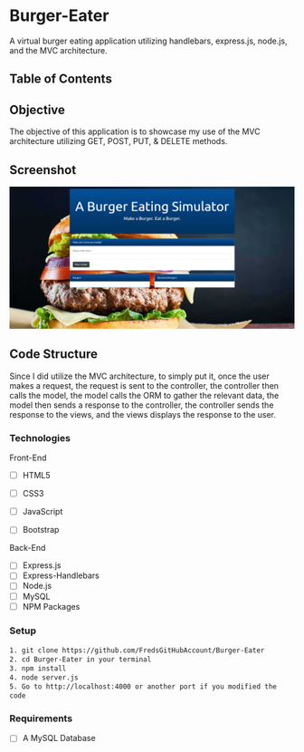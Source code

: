 # Burger-Eater
A virtual burger eating application utilizing handlebars, express.js, node.js, and the MVC architecture.

## Table of Contents 

## Objective 
The objective of this application is to showcase my use of the MVC architecture utilizing GET, POST, PUT, & DELETE methods.


## Screenshot
![Screenshot](/ss/burger.png)



## Code Structure
Since I did utilize the MVC architecture,  to simply put it, once the user makes a request, the request is sent to the controller, the controller then calls the model, the model calls the ORM to gather the relevant data, the model then sends a response to the controller, the controller sends the response to the views, and the views displays the response to the user.  

### Technologies
Front-End
- [ ] HTML5
- [ ] CSS3
- [ ] JavaScript
- [ ] Bootstrap


Back-End
- [ ] Express.js
- [ ] Express-Handlebars
- [ ] Node.js
- [ ] MySQL
- [ ] NPM Packages

### Setup 
```
1. git clone https://github.com/FredsGitHubAccount/Burger-Eater 
2. cd Burger-Eater in your terminal
3. npm install
4. node server.js
5. Go to http://localhost:4000 or another port if you modified the code

```

### Requirements
- [ ] A MySQL Database


